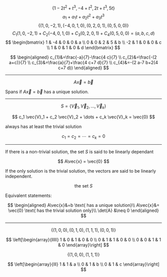 $$
\left\{1-2 t^{2}+t^{3},-4+t^{2},2 t+t^{3}, 5 t\right\}
$$
$$
a_{1}+a_{1} t+a_{2} t^{2}+a_{3} t^{3}
$$
$$
\{(1,0,-2,1),(-4,0,1,0),(0,2,0,1),(0,5,0,0)\}
$$
$$
C_{1}(1,0,-2,1)+C_{2}(-4,0,1,0)+C_{3}(0,2,0,1)+C_{4}(0,5,0,0)=\left(a, b, c, d \right)
$$
$$
\begin{bmatrix}
1 & -4 & 0 & 0 & a \\
0 & 0 & 2 & 5 & b \\
-2 & 1 & 0 & 0 & c \\
1 & 0 & 1 & 0 & d
\end{bmatrix}
$$

$$
\begin{aligned}
c_{1}&=\frac{-a}{7}-\frac{4 c}{7} \\
c_{2}&=\frac{-(2 a+c)}{7} \\
c_{3}&=\frac{a}{7}+\frac{4 c+7 d}{7} \\
c_{4}&=-(2 a-7 b+2(4 c+7 d))
\end{aligned}
$$

***

$$
A\vec{x} = \vec{b}
$$

Spans if $A\vec{x} = \vec{b}$ has a unique solution.

***

$$
S = \{ \vec{V}_1, \vec{V}_2, \dots, \vec{V}_k \}
$$

$$
c_1 \vec{V}_1 + c_2 \vec{V}_2 + \dots + c_k \vec{V}_k = \vec{0}
$$

always has at least the trivial solution

$$
c_1=c_2=\cdots=c_k=0
$$

***

If there is a non-trivial solution, the set $S$ is said to be linearly dependant

$$
A\vec{x} = \vec{0}
$$

If the only solution is the trivial solution, the vectors are said to be linearly independent.

$$
\text{the set }S
$$

Equivalent statements:

$$
\begin{aligned}
    A\vec{x}&=b \text{ has a unique solution}\\
    A\vec{x}&= \vec{0} \text{ has the trivial solution only}\\
    \det{A} &\neq 0
\end{aligned}
$$

***

$$
\{(1,0,0),(0,1,0),(1,1,1),(0,0,1)\}
$$

$$
\left[\begin{array}{lllll}
1 & 0 & 1 & 0 & 0 \\
0 & 1 & 1 & 0 & 0 \\
0 & 0 & 1 & 1 & 0
\end{array}\right]
$$

$$
\{(1,0,0),(1,1,1)\}
$$

$$
\left[\begin{array}{lll}
1 & 1 & a \\
0 & 1 & b \\
0 & 1 & c
\end{array}\right]
$$
